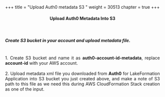 +++
title = "Upload Auth0 metadata  S3 "
weight = 30513
chapter = true
+++

<center><h4>Upload Auth0 Metadata Into S3 </h4></center>

<div style="text-align: justify">

   <br/>
   <h5>Create S3 bucket in your account and upload metadata file.</h5>
   
   <br/> 
   1. Create S3 bucket and name it as <b>auth0-account-id-metadata</b>, replace <b>account-id</b> with your AWS account.
   <br/><br/>
   2. Upload metadata xml file you downloaded from <b>Auth0</b> for LakeFormation Application into S3 bucket you just created above, and make a note of S3 path to this file 
   as we need this during AWS CloudFormation Stack creation as one of the input. 
   <br/>
   
   <br/>
   
   
   
</div>